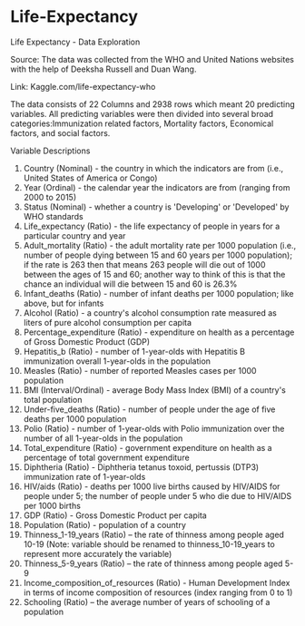 # Life-Expectancy
Life Expectancy - Data Exploration

Source: The data was collected from the WHO and United Nations websites with the help of Deeksha Russell and Duan Wang.

Link: Kaggle.com/life-expectancy-who

The data consists of 22 Columns and 2938 rows which meant 20 predicting variables. All predicting variables were then divided into several broad categories:Immunization related factors, Mortality factors, Economical factors, and social factors.

Variable Descriptions
1.	Country (Nominal) - the country in which the indicators are from (i.e., United States of America or Congo)
2.	Year (Ordinal) - the calendar year the indicators are from (ranging from 2000 to 2015)
3.	Status (Nominal) - whether a country is 'Developing' or 'Developed' by WHO standards
4.	Life_expectancy (Ratio) - the life expectancy of people in years for a particular country and year
5.	Adult_mortality (Ratio) - the adult mortality rate per 1000 population (i.e., number of people dying between 15 and 60 years per 1000 population); if the rate is 263 then that means 263 people will die out of 1000 between the ages of 15 and 60; another way to think of this is that the chance an individual will die between 15 and 60 is 26.3%
6.	Infant_deaths (Ratio) - number of infant deaths per 1000 population; like above, but for infants
7.	Alcohol (Ratio) - a country's alcohol consumption rate measured as liters of pure alcohol consumption per capita
8.	Percentage_expenditure (Ratio) - expenditure on health as a percentage of Gross Domestic Product (GDP)
9.	Hepatitis_b (Ratio) - number of 1-year-olds with Hepatitis B immunization overall 1-year-olds in the population
10.	Measles (Ratio) - number of reported Measles cases per 1000 population
11.	BMI (Interval/Ordinal) - average Body Mass Index (BMI) of a country's total population
12.	Under-five_deaths (Ratio) - number of people under the age of five deaths per 1000 population
13.	Polio (Ratio) - number of 1-year-olds with Polio immunization over the number of all 1-year-olds in the population
14.	Total_expenditure (Ratio) - government expenditure on health as a percentage of total government expenditure
15.	Diphtheria (Ratio) - Diphtheria tetanus toxoid, pertussis (DTP3) immunization rate of 1-year-olds
16.	HIV/aids (Ratio) - deaths per 1000 live births caused by HIV/AIDS for people under 5; the number of people under 5 who die due to HIV/AIDS per 1000 births
17.	GDP (Ratio) - Gross Domestic Product per capita
18.	Population (Ratio) - population of a country
19.	Thinness_1-19_years (Ratio) – the rate of thinness among people aged 10-19 (Note: variable should be renamed to thinness_10-19_years to represent more accurately the variable)
20.	Thinness_5-9_years (Ratio) – the rate of thinness among people aged 5-9
21.	Income_composition_of_resources (Ratio) - Human Development Index in terms of income composition of resources (index ranging from 0 to 1)
22.	Schooling (Ratio) – the average number of years of schooling of a population
